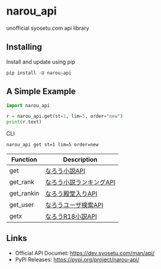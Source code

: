 # narou_api

 unofficial syosetu.com api library

## Installing

Install and update using pip

```
pip install -U narou-api
```

## A Simple Example

```python
import narou_api

r = narou_api.get(st=1, lim=5, order="new")
print(r.text)
```

CLI

```bash
narou_api get st=1 lim=5 order=new
```

|Function|Description|
|---|----|
|get|[なろう小説API](https://dev.syosetu.com/man/api/)|
|get_rank|[なろう小説ランキングAPI](https://dev.syosetu.com/man/rankapi/)|
|get_rankin|[なろう殿堂入りAPI](https://dev.syosetu.com/man/rankinapi/)|
|get_user|[なろうユーザ検索API](https://dev.syosetu.com/man/userapi/)|
|getx|[なろうR18小説API](https://dev.syosetu.com/xman/api/)|


## Links

- Official API Documet: https://dev.syosetu.com/man/api/
- PyPI Releases: https://pypi.org/project/narou-api/
